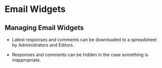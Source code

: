 # Email Widgets

<span id="gv-5widgets-3ewmanage"></span>
## Managing Email Widgets

* Latest responses and comments can be downloaded to a spreadsheet by Administrators and Editors.

* Responses and comments can be hidden in the case something is inappropriate.

